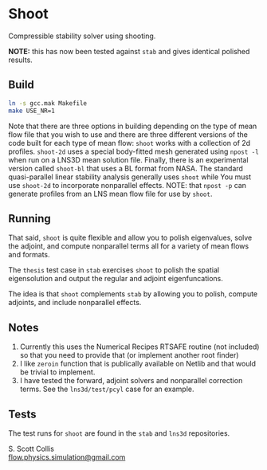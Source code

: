 # Shoot

Compressible stability solver using shooting.

**NOTE:** this has now been tested against `stab` and gives identical 
polished results.

## Build

```bash
ln -s gcc.mak Makefile
make USE_NR=1
```
Note that there are three options in building depending on the type of
mean flow file that you wish to use and there are three different versions of 
the code built for each type of mean flow: `shoot` works with a collection of 
2d profiles.  `shoot-2d` uses a special body-fitted mesh generated using 
`npost -l` when run on a LNS3D mean solution file. Finally, there is an experimental
version called `shoot-bl` that uses a BL format from NASA. 
The standard quasi-parallel linear stability analysis generally uses `shoot` while 
You must use `shoot-2d` to incorporate nonparallel effects.  NOTE: that `npost -p` can generate profiles from an LNS mean flow file for use by `shoot`. 

## Running

That said, `shoot` is quite flexible and allow you to polish eigenvalues, 
solve the adjoint, and compute nonparallel terms all for a variety of 
mean flows and formats.

The `thesis` test case in `stab` exercises `shoot` to polish the spatial
eigensolution and output the regular and adjoint eigenfuncations.

The idea is that `shoot` complements `stab` by allowing you to polish, compute
adjoints, and include nonparallel effects.

## Notes
1. Currently this uses the Numerical Recipes RTSAFE routine (not included)
   so that you need to provide that (or implement another root finder)
2. I like `zeroin` function that is publically available on Netlib and
   that would be trivial to implement.
3. I have tested the forward, adjoint solvers and nonparallel correction
   terms.  See the `lns3d/test/pcyl` case for an example. 
   
## Tests 
 
The test runs for `shoot` are found in the `stab` and `lns3d` repositories. 

S. Scott Collis\
flow.physics.simulation@gmail.com
